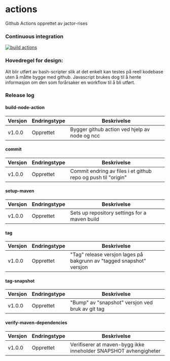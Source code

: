 # actions
Github Actions opprettet av jactor-rises

### Continuous integration
[![build actions](https://github.com/jactor-rises/actions/actions/workflows/ci.yaml/badge.svg)](https://github.com/jactor-rises/actions/actions/workflows/ci.yaml)

### Hovedregel for design:
Alt blir utført av bash-scripter slik at det enkelt kan testes på reell kodebase uten å måtte bygge med github. Javascript brukes dog til å hente
informasjon om den som forårsaker en workflow til å bli utført.

### Release log

#### build-node-action

Versjon | Endringstype | Beskrivelse
---|---|---
v1.0.0 | Opprettet | Bygger github action ved hjelp av node og ncc

#### commit

Versjon | Endringstype | Beskrivelse
---|---|---
v1.0.0 | Opprettet | Commit endring av files i et github repo og push til "origin"

#### setup-maven

Versjon | Endringstype | Beskrivelse
---|---|---
v1.0.0 | Opprettet | Sets up repository settings for a maven build

#### tag

Versjon | Endringstype | Beskrivelse
---|---|---
v1.0.0 | Opprettet | "Tag" release versjon lages på bakgrunn av "tagged snapshot" versjon

#### tag-snapshot

Versjon | Endringstype | Beskrivelse
---|---|---
v1.0.0 | Opprettet | "Bump" av "snapshot" versjon ved bruk av git tag

#### verify-maven-dependencies

Versjon | Endringstype | Beskrivelse
---|---|---
v1.0.0 | Opprettet | Verifiserer at maven-bygg ikke inneholder SNAPSHOT avhengigheter

